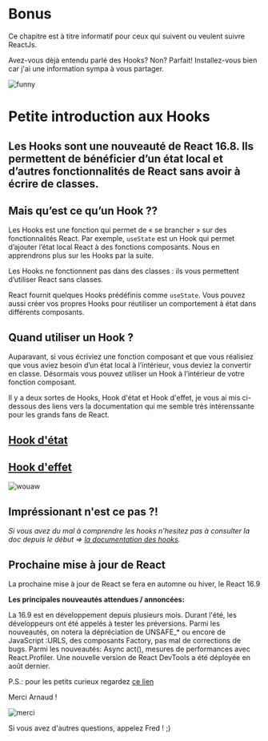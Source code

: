# Bonus

Ce chapitre est à titre informatif pour ceux qui suivent ou veulent suivre ReactJs.

Avez-vous dèjà entendu parlé des Hooks? Non?  Parfait!
Installez-vous bien car j'ai une information sympa à vous partager.

![funny](https://media.giphy.com/media/GVK5Cn6tnqnUk/giphy.gif)

# Petite introduction aux Hooks

## Les Hooks sont une nouveauté de React 16.8. Ils permettent de bénéficier d’un état local et d’autres fonctionnalités de React sans avoir à écrire de classes.

## Mais qu’est ce qu’un Hook ??

Les Hooks est une fonction qui permet de « se brancher » sur des fonctionnalités React. Par exemple, `useState` est un Hook qui permet d’ajouter l’état local React à des fonctions composants. Nous en apprendrons plus sur les Hooks par la suite.

Les Hooks ne fonctionnent pas dans des classes : ils vous permettent d’utiliser React sans classes.

React fournit quelques Hooks prédéfinis comme `useState`. Vous pouvez aussi créer vos propres Hooks pour réutiliser un comportement à état dans différents composants.


## Quand utiliser un Hook ?

Auparavant, si vous écriviez une fonction composant et que vous réalisiez que vous aviez besoin d’un état local à l’intérieur, vous deviez la convertir en classe. Désormais vous pouvez utiliser un Hook à l’intérieur de votre fonction composant.


Il y a deux sortes de Hooks, Hook d'état et Hook d'effet, je vous ai mis ci-dessous des liens vers la documentation qui me semble très intérenssante pour les grands fans de React.

## <a href="https://fr.reactjs.org/docs/hooks-state.html">Hook d'état</a>

## <a href="https://fr.reactjs.org/docs/hooks-effect.html">Hook d'effet</a>


![wouaw](https://media.giphy.com/media/5kFzEj266NZhBXoGfW/giphy.gif)

## Impréssionant n'est ce pas ?!

*Si vous avez du mal à comprendre les hooks n'hesitez pas à consulter la doc depuis le début => [la documentation des hooks](https://fr.reactjs.org/docs/hooks-intro.html).*

## Prochaine mise à jour de React
La prochaine mise à jour de React se fera en automne ou hiver, le React 16.9

**Les principales nouveautés attendues / annoncées:**

La 16.9 est en développement depuis plusieurs mois. Durant l'été, les développeurs ont été appelés à tester les préversions. Parmi les nouveautés, on notera la dépréciation de UNSAFE_* ou encore de JavaScript :URLS, des composants Factory, pas mal de corrections de bugs. Parmi les nouveautés: Async act(), mesures de performances avec React.Profiler. Une nouvelle version de React DevTools a été déployée en août dernier.

P.S.: pour les petits curieux regardez [ce lien](http://github.com/facebook/react/releases)

Merci Arnaud !

![merci](https://media.giphy.com/media/SWzyqJ61Uc3lh6eCCD/giphy.gif)

Si vous avez d'autres questions, appelez Fred ! ;)